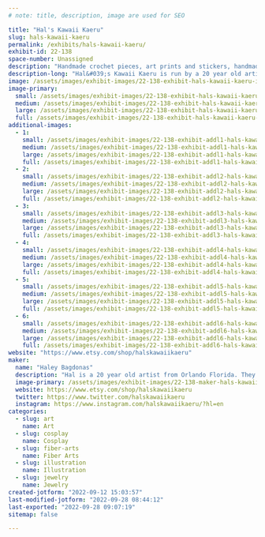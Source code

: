 ```yaml
---
# note: title, description, image are used for SEO

title: "Hal's Kawaii Kaeru"
slug: hals-kawaii-kaeru
permalink: /exhibits/hals-kawaii-kaeru/
exhibit-id: 22-138
space-number: Unassigned
description: "Handmade crochet pieces, art prints and stickers, handmade jewelry and more!"
description-long: "Hal&#039;s Kawaii Kaeru is run by a 20 year old artist named Hal from Orlando, FL. They create crochet pieces, art prints and pieces, stickers to decorate your stuff with! They also love making jewelry you can wear everywhere! Everything is drawn, made or designed by Hal themselves and is meant for anyone and everyone."
image: /assets/images/exhibit-images/22-138-exhibit-hals-kawaii-kaeru-image-large.jpeg
image-primary: 
  small: /assets/images/exhibit-images/22-138-exhibit-hals-kawaii-kaeru-image-small.jpeg
  medium: /assets/images/exhibit-images/22-138-exhibit-hals-kawaii-kaeru-image-medium.jpeg
  large: /assets/images/exhibit-images/22-138-exhibit-hals-kawaii-kaeru-image-large.jpeg
  full: /assets/images/exhibit-images/22-138-exhibit-hals-kawaii-kaeru-image-full.jpeg
additional-images: 
  - 1:
    small: /assets/images/exhibit-images/22-138-exhibit-addl1-hals-kawaii-kaeru-44-image-copy-9363-small.jpeg
    medium: /assets/images/exhibit-images/22-138-exhibit-addl1-hals-kawaii-kaeru-44-image-copy-9363-medium.jpeg
    large: /assets/images/exhibit-images/22-138-exhibit-addl1-hals-kawaii-kaeru-44-image-copy-9363-large.jpeg
    full: /assets/images/exhibit-images/22-138-exhibit-addl1-hals-kawaii-kaeru-44-image-copy-9363-full.jpeg
  - 2:
    small: /assets/images/exhibit-images/22-138-exhibit-addl2-hals-kawaii-kaeru-3d9644d5-0d28-4bec-9dcb-6137eea8b670-small.jpeg
    medium: /assets/images/exhibit-images/22-138-exhibit-addl2-hals-kawaii-kaeru-3d9644d5-0d28-4bec-9dcb-6137eea8b670-medium.jpeg
    large: /assets/images/exhibit-images/22-138-exhibit-addl2-hals-kawaii-kaeru-3d9644d5-0d28-4bec-9dcb-6137eea8b670-large.jpeg
    full: /assets/images/exhibit-images/22-138-exhibit-addl2-hals-kawaii-kaeru-3d9644d5-0d28-4bec-9dcb-6137eea8b670-full.jpeg
  - 3:
    small: /assets/images/exhibit-images/22-138-exhibit-addl3-hals-kawaii-kaeru-5325cc67-4b7c-4de5-8247-fea6b4b2b5f5-small.jpeg
    medium: /assets/images/exhibit-images/22-138-exhibit-addl3-hals-kawaii-kaeru-5325cc67-4b7c-4de5-8247-fea6b4b2b5f5-medium.jpeg
    large: /assets/images/exhibit-images/22-138-exhibit-addl3-hals-kawaii-kaeru-5325cc67-4b7c-4de5-8247-fea6b4b2b5f5-large.jpeg
    full: /assets/images/exhibit-images/22-138-exhibit-addl3-hals-kawaii-kaeru-5325cc67-4b7c-4de5-8247-fea6b4b2b5f5-full.jpeg
  - 4:
    small: /assets/images/exhibit-images/22-138-exhibit-addl4-hals-kawaii-kaeru-8ea05603-fb47-4d70-b624-d8f4641d17b6-small.jpeg
    medium: /assets/images/exhibit-images/22-138-exhibit-addl4-hals-kawaii-kaeru-8ea05603-fb47-4d70-b624-d8f4641d17b6-medium.jpeg
    large: /assets/images/exhibit-images/22-138-exhibit-addl4-hals-kawaii-kaeru-8ea05603-fb47-4d70-b624-d8f4641d17b6-large.jpeg
    full: /assets/images/exhibit-images/22-138-exhibit-addl4-hals-kawaii-kaeru-8ea05603-fb47-4d70-b624-d8f4641d17b6-full.jpeg
  - 5:
    small: /assets/images/exhibit-images/22-138-exhibit-addl5-hals-kawaii-kaeru-f2647e95-67e8-45e6-99ee-481c7b6475a4-small.jpeg
    medium: /assets/images/exhibit-images/22-138-exhibit-addl5-hals-kawaii-kaeru-f2647e95-67e8-45e6-99ee-481c7b6475a4-medium.jpeg
    large: /assets/images/exhibit-images/22-138-exhibit-addl5-hals-kawaii-kaeru-f2647e95-67e8-45e6-99ee-481c7b6475a4-large.jpeg
    full: /assets/images/exhibit-images/22-138-exhibit-addl5-hals-kawaii-kaeru-f2647e95-67e8-45e6-99ee-481c7b6475a4-full.jpeg
  - 6:
    small: /assets/images/exhibit-images/22-138-exhibit-addl6-hals-kawaii-kaeru-f4436e13-38a8-485b-81ce-7fbfb857cb0f-small.jpeg
    medium: /assets/images/exhibit-images/22-138-exhibit-addl6-hals-kawaii-kaeru-f4436e13-38a8-485b-81ce-7fbfb857cb0f-medium.jpeg
    large: /assets/images/exhibit-images/22-138-exhibit-addl6-hals-kawaii-kaeru-f4436e13-38a8-485b-81ce-7fbfb857cb0f-large.jpeg
    full: /assets/images/exhibit-images/22-138-exhibit-addl6-hals-kawaii-kaeru-f4436e13-38a8-485b-81ce-7fbfb857cb0f-full.jpeg
website: "https://www.etsy.com/shop/halskawaiikaeru"
maker: 
  name: "Haley Bagdonas"
  description: "Hal is a 20 year old artist from Orlando Florida. They are going to school to be a graphic designer and have been passionate about making things since they were young. Hal learned how to crochet back in 2020- and it helped them cope with their panic attacks and create even more things. "
  image-primary: /assets/images/exhibit-images/22-138-maker-hals-kawaii-kaeru-image-copy-medium.jpeg
  website: https://www.etsy.com/shop/halskawaiikaeru
  twitter: https://www.twitter.com/halskawaiikaeru
  instagram: https://www.instagram.com/halskawaiikaeru/?hl=en
categories: 
  - slug: art
    name: Art
  - slug: cosplay
    name: Cosplay
  - slug: fiber-arts
    name: Fiber Arts
  - slug: illustration
    name: Illustration
  - slug: jewelry
    name: Jewelry
created-jotform: "2022-09-12 15:03:57"
last-modified-jotform: "2022-09-28 08:44:12"
last-exported: "2022-09-28 09:07:19"
sitemap: false

---
```

